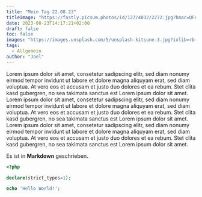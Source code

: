 ```yaml
---
title: "Mein Tag 22.08.23"
titleImage: "https://fastly.picsum.photos/id/127/4032/2272.jpg?hmac=QFoFT2_eb_DCqjdlj09UFgUHwI_zefDTBdECRz9lO5Q"
date: 2023-08-23T14:17:21+02:00
draft: false
toc: false
images: "https://images.unsplash.com/5/unsplash-kitsune-3.jpg?ixlib=rb-4.0.3&ixid=M3wxMjA3fDB8MHxwaG90by1wYWdlfHx8fGVufDB8fHx8fA%3D%3D&auto=format&fit=crop&w=2970&q=80"
tags:
  - Allgemein
author: "Joel"
---
```


Lorem ipsum dolor sit amet, consetetur sadipscing elitr, sed diam nonumy eirmod tempor invidunt ut labore et dolore magna aliquyam erat, sed diam voluptua. At vero eos et accusam et justo duo 
dolores et ea rebum. Stet clita kasd gubergren, no sea takimata sanctus est Lorem ipsum dolor sit amet. Lorem ipsum dolor sit amet, consetetur sadipscing elitr, sed diam nonumy eirmod tempor 
invidunt ut labore et dolore magna aliquyam erat, sed diam voluptua. At vero eos et accusam et justo duo dolores et ea rebum. Stet clita kasd gubergren, no sea takimata sanctus est Lorem ipsum dolor 
sit amet. Lorem ipsum dolor sit amet, consetetur sadipscing elitr, sed diam nonumy eirmod tempor invidunt ut labore et dolore magna aliquyam erat, sed diam voluptua. At vero eos et accusam et justo 
duo dolores et ea rebum. Stet clita kasd gubergren, no sea takimata sanctus est Lorem ipsum dolor sit amet.

Es ist in **Markdown** geschrieben.

```php
<?php

declare(strict_types=1);

echo 'Hello World!';

```

